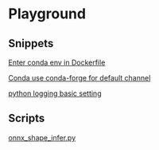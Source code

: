 # Playground

## Snippets

[Enter conda env in Dockerfile](./snippets/dockerfile_conda_enter_env.md)

[Conda use conda-forge for default channel](./snippets/conda_use_conda_forge.md)

[python logging basic setting](./snippets/python_logging_basic_set.md)

## Scripts

[onnx_shape_infer.py](scripts/onnx_shape_infer.py)
